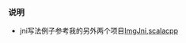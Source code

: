 ### 说明
+ jni写法例子参考我的另外两个项目[ImgJni][1],[scalacpp][2]

[1]:https://git.oschina.net/smirkcat/ImgJni
[2]:https://git.oschina.net/smirkcat/scalacpptest
